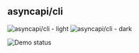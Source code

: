 ## asyncapi/cli

<!--Remove one image if your site handles dark-mode automatically-->
![asyncapi/cli - light](/.dg/svg/asyncapicli-light.svg#gh-light-mode-only)
![asyncapi/cli - dark](/.dg/svg/asyncapicli-dark.svg#gh-dark-mode-only)

<!-- Self-testing badge (remove if not using CI yet) -->
![Demo status](https://github.com/OWNER/REPO/actions/workflows/validate-dg.yml/badge.svg)
